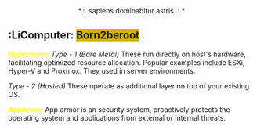 <center>*.:. sapiens dominabitur astris .:.* </center>



## :LiComputer: <span style="background:#d4b106">Born2beroot</span>

<font color="#ffff00"><b>Hypervisors </b></font>
*Type - 1 (Bare Metal)*
These run directly on host's hardware, facilitating optimized resource allocation. Popular examples include ESXi, Hyper-V and Proxmox. They used in server environments. 

*Type - 2 (Hosted)*
These operate as additional layer on top of your existing OS. 

<font color="#ffff00"><b>AppArmor</b></font>
App armor is an security system, proactively protects the operating system and applications from external or internal threats. 
 